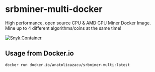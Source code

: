 # srbminer-multi-docker

High performance, open source CPU & AMD GPU Miner Docker Image.
Mine up to 4 different algorithms/coins at the same time!

[![Snyk Container](https://github.com/cniweb/srbminer-multi-docker/actions/workflows/snyk-container.yml/badge.svg)](https://github.com/cniweb/srbminer-multi-docker/actions/workflows/snyk-container.yml)

## Usage from Docker.io

```bash
docker run docker.io/anatolicazacu/srbminer-multi:latest
```

